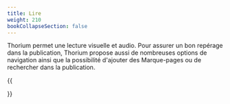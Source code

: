 ```yaml
---
title: Lire
weight: 210
bookCollapseSection: false
---
```


Thorium permet une lecture visuelle et audio. Pour assurer un bon repérage dans
la publication, Thorium propose aussi de nombreuses options de navigation ainsi
que la possibilité d'ajouter des Marque-pages ou de rechercher dans la publication.

{{<section>}}
<!--Section renders pages in section as definition list, using title and description.
Example
```tpl
{{</* section */>}}
```-->